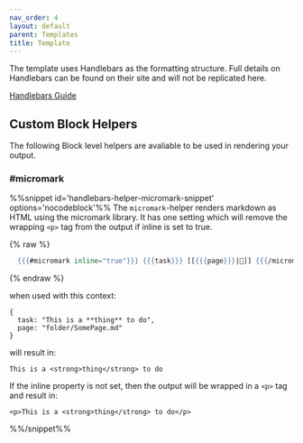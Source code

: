 ```yaml
---
nav_order: 4
layout: default
parent: Templates
title: Template
---
```


The template uses Handlebars as the formatting structure. Full details on Handlebars can be found on their site and will not be replicated here.

[Handlebars Guide](https://handlebarsjs.com/guide/)

## Custom Block Helpers

The following Block level helpers are avaliable to be used in rendering your output.

### #micromark

%%snippet id='handlebars-helper-micromark-snippet' options='nocodeblock'%%
The `micromark`\-helper renders markdown as HTML using the micromark library. It has one setting
which will remove the wrapping `<p>` tag from the output if inline is set to true.

{% raw %}

```handlebars
  {{{#micromark inline="true"}}} {{{task}}} [[{{{page}}}|📝]] {{{/micromark}}}
```

{% endraw %}

when used with this context:

```
{
  task: "This is a **thing** to do",
  page: "folder/SomePage.md"
}
```

will result in:

```
This is a <strong>thing</strong> to do
```

If the inline property is not set, then the output will be wrapped in a `<p>` tag and result in:

```
<p>This is a <strong>thing</strong> to do</p>
```
%%/snippet%%
